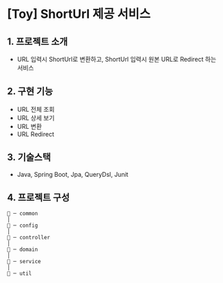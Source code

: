 # [Toy] ShortUrl 제공 서비스

## 1. 프로젝트 소개
* URL 입력시 ShortUrl로 변환하고, ShortUrl 입력시 원본 URL로 Redirect 하는 서비스

## 2. 구현 기능
* URL 전체 조회
* URL 상세 보기
* URL 변환
* URL Redirect

## 3. 기술스택
* Java, Spring Boot, Jpa, QueryDsl, Junit

## 4. 프로젝트 구성
```
📂 ─ common
│
📂 ─ config
│
📂 ─ controller
│
📂 ─ domain
│
📂 ─ service
│
📂 ─ util
```


